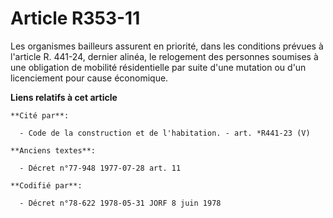 # Article R353-11

Les organismes bailleurs assurent en priorité, dans les conditions prévues à l'article R. 441-24, dernier alinéa, le
relogement des personnes soumises à une obligation de mobilité résidentielle par suite d'une mutation ou d'un licenciement
pour cause économique.

**Liens relatifs à cet article**

	**Cité par**:

	  - Code de la construction et de l'habitation. - art. *R441-23 (V)

	**Anciens textes**:

	  - Décret n°77-948 1977-07-28 art. 11

	**Codifié par**:

	  - Décret n°78-622 1978-05-31 JORF 8 juin 1978
